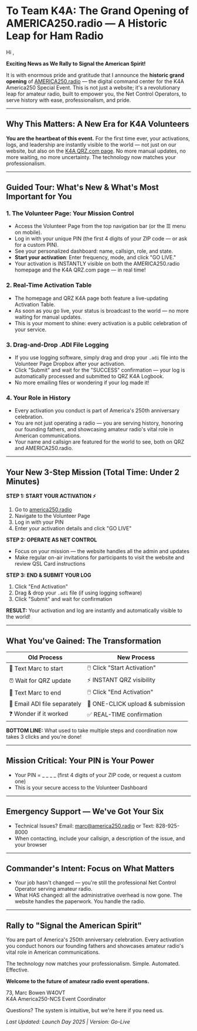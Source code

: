 # To Team K4A: The Grand Opening of AMERICA250.radio — A Historic Leap for Ham Radio

Hi <volunteer>,

**Exciting News as We Rally to Signal the American Spirit!**

It is with enormous pride and gratitude that I announce the **historic grand opening** of [AMERICA250.radio](https://america250.radio) — the digital command center for the K4A America250 Special Event. This is not just a website; it's a revolutionary leap for amateur radio, built to empower you, the Net Control Operators, to serve history with ease, professionalism, and pride.

---

## Why This Matters: A New Era for K4A Volunteers

**You are the heartbeat of this event.** For the first time ever, your activations, logs, and leadership are instantly visible to the world — not just on our website, but also on the [K4A QRZ.com page](https://www.qrz.com/db/K4A). No more manual updates, no more waiting, no more uncertainty. The technology now matches your professionalism.

---

## Guided Tour: What's New & What's Most Important for You

### 1. **The Volunteer Page: Your Mission Control**
- Access the Volunteer Page from the top navigation bar (or the ☰ menu on mobile).
- Log in with your unique PIN (the first 4 digits of your ZIP code — or ask for a custom PIN).
- See your personalized dashboard: name, callsign, role, and state.
- **Start your activation**: Enter frequency, mode, and click "GO LIVE."
- Your activation is INSTANTLY visible on both the AMERICA250.radio homepage and the K4A QRZ.com page — in real time!

### 2. **Real-Time Activation Table**
- The homepage and QRZ K4A page both feature a live-updating Activation Table.
- As soon as you go live, your status is broadcast to the world — no more waiting for manual updates.
- This is your moment to shine: every activation is a public celebration of your service.

### 3. **Drag-and-Drop .ADI File Logging**
- If you use logging software, simply drag and drop your `.adi` file into the Volunteer Page Dropbox after your activation.
- Click "Submit" and wait for the "SUCCESS" confirmation — your log is automatically processed and submitted to QRZ K4A Logbook.
- No more emailing files or wondering if your log made it!

### 4. **Your Role in History**
- Every activation you conduct is part of America's 250th anniversary celebration.
- You are not just operating a radio — you are serving history, honoring our founding fathers, and showcasing amateur radio's vital role in American communications.
- Your name and callsign are featured for the world to see, both on QRZ and AMERICA250.radio.

---

## Your New 3-Step Mission (Total Time: Under 2 Minutes)

**STEP 1: START YOUR ACTIVATION ⚡**
1. Go to [america250.radio](https://america250.radio)
2. Navigate to the Volunteer Page
3. Log in with your PIN
4. Enter your activation details and click "GO LIVE"

**STEP 2: OPERATE AS NET CONTROL**
- Focus on your mission — the website handles all the admin and updates
- Make regular on-air invitations for participants to visit the website and review QSL Card instructions

**STEP 3: END & SUBMIT YOUR LOG**
1. Click "End Activation"
2. Drag & drop your `.adi` file (if using logging software)
3. Click "Submit" and wait for confirmation

**RESULT:** Your activation and log are instantly and automatically visible to the world!

---

## What You've Gained: The Transformation

| Old Process                | New Process                        |
|--------------------------- |------------------------------------|
| 📱 Text Marc to start      | 🖱️ Click "Start Activation"         |
| ⏰ Wait for QRZ update     | ⚡ INSTANT QRZ visibility           |
| 📱 Text Marc to end        | 🖱️ Click "End Activation"           |
| 📧 Email ADI file separately| 📁 ONE-CLICK upload & submission   |
| ❓ Wonder if it worked     | ✅ REAL-TIME confirmation           |

**BOTTOM LINE:** What used to take multiple steps and coordination now takes 3 clicks and you're done!

---

## Mission Critical: Your PIN is Your Power
- Your PIN = _ _ _ _ (first 4 digits of your ZIP code, or request a custom one)
- This is your secure access to the Volunteer Dashboard

---

## Emergency Support — We've Got Your Six
- Technical Issues? Email: marc@america250.radio or Text: 828-925-8000
- When contacting, include your callsign, a description of the issue, and your browser

---

## Commander's Intent: Focus on What Matters
- Your job hasn't changed — you're still the professional Net Control Operator serving amateur radio.
- What HAS changed: all the administrative overhead is now gone. The website handles the paperwork. You handle the radio.

---

## Rally to "Signal the American Spirit"
You are part of America's 250th anniversary celebration. Every activation you conduct honors our founding fathers and showcases amateur radio's vital role in American communications.

The technology now matches your professionalism. Simple. Automated. Effective.

**Welcome to the future of amateur radio event operations.**

73,
Marc Bowen W4OVT  
K4A America250-NCS Event Coordinator

Questions? The system is intuitive, but we're here if you need us.

_Last Updated: Launch Day 2025 | Version: Go-Live_ 